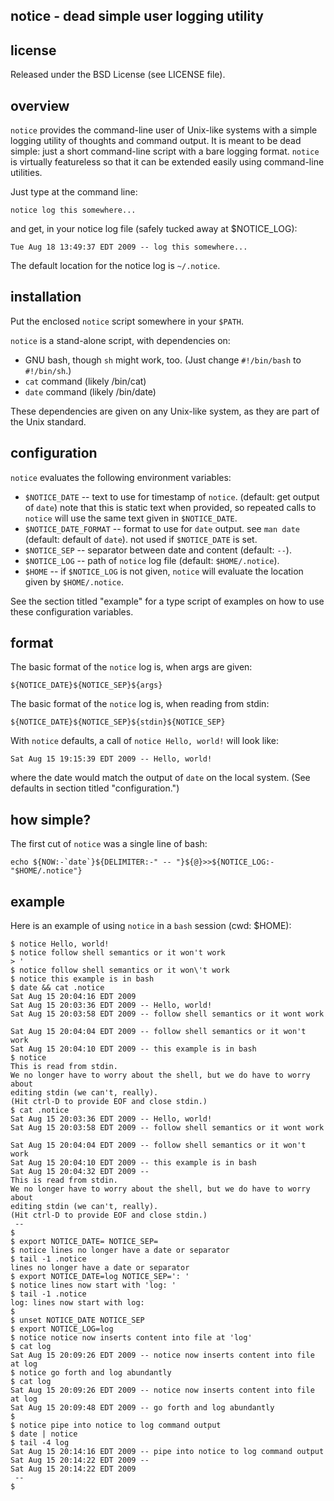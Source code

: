 notice - dead simple user logging utility
-----------------------------------------

license
-------

Released under the BSD License (see LICENSE file).


overview
--------

`notice` provides the command-line user of Unix-like systems with a simple
logging utility of thoughts and command output.  It is meant to be dead simple:
just a short command-line script with a bare logging format.  `notice` is
virtually featureless so that it can be extended easily using command-line
utilities.

Just type at the command line:

    notice log this somewhere...

and get, in your notice log file (safely tucked away at $NOTICE_LOG):

    Tue Aug 18 13:49:37 EDT 2009 -- log this somewhere...

The default location for the notice log is `~/.notice`.

installation
------------

Put the enclosed `notice` script somewhere in your `$PATH`.

`notice` is a stand-alone script, with dependencies on:

 * GNU bash, though `sh` might work, too.
   (Just change `#!/bin/bash` to `#!/bin/sh`.)
 * `cat` command (likely /bin/cat)
 * `date` command (likely /bin/date)

These dependencies are given on any Unix-like system, as they are part of the
Unix standard.

configuration
-------------

`notice` evaluates the following environment variables:

 * `$NOTICE_DATE` -- text to use for timestamp of `notice`. (default: get
    output of `date`) note that this is static text when provided, so repeated
    calls to `notice` will use the same text given in `$NOTICE_DATE`.
 * `$NOTICE_DATE_FORMAT` -- format to use for `date` output. see `man date`
    (default: default of `date`). not used if `$NOTICE_DATE` is set.
 * `$NOTICE_SEP` -- separator between date and content (default: ` -- `).
 * `$NOTICE_LOG` -- path of `notice` log file (default: `$HOME/.notice`).
 * `$HOME` -- if `$NOTICE_LOG` is not given, `notice` will evaluate the
    location given by `$HOME/.notice`.

See the section titled "example" for a type script of examples on how to use
these configuration variables.

format
------

The basic format of the `notice` log is, when args are given:

    ${NOTICE_DATE}${NOTICE_SEP}${args}

The basic format of the `notice` log is, when reading from stdin:

    ${NOTICE_DATE}${NOTICE_SEP}${stdin}${NOTICE_SEP}

With `notice` defaults, a call of `notice Hello, world!` will look like:

    Sat Aug 15 19:15:39 EDT 2009 -- Hello, world!

where the date would match the output of `date` on the local system.
(See defaults in section titled "configuration.")

how simple?
-----------

The first cut of `notice` was a single line of bash:

    echo ${NOW:-`date`}${DELIMITER:-" -- "}${@}>>${NOTICE_LOG:-"$HOME/.notice"}

example
-------

Here is an example of using `notice` in a `bash` session (cwd: $HOME):

    $ notice Hello, world!
    $ notice follow shell semantics or it won't work
    > '
    $ notice follow shell semantics or it won\'t work
    $ notice this example is in bash
    $ date && cat .notice
    Sat Aug 15 20:04:16 EDT 2009
    Sat Aug 15 20:03:36 EDT 2009 -- Hello, world!
    Sat Aug 15 20:03:58 EDT 2009 -- follow shell semantics or it wont work

    Sat Aug 15 20:04:04 EDT 2009 -- follow shell semantics or it won't work
    Sat Aug 15 20:04:10 EDT 2009 -- this example is in bash
    $ notice
    This is read from stdin.
    We no longer have to worry about the shell, but we do have to worry about
    editing stdin (we can't, really).
    (Hit ctrl-D to provide EOF and close stdin.)
    $ cat .notice
    Sat Aug 15 20:03:36 EDT 2009 -- Hello, world!
    Sat Aug 15 20:03:58 EDT 2009 -- follow shell semantics or it wont work

    Sat Aug 15 20:04:04 EDT 2009 -- follow shell semantics or it won't work
    Sat Aug 15 20:04:10 EDT 2009 -- this example is in bash
    Sat Aug 15 20:04:32 EDT 2009 --
    This is read from stdin.
    We no longer have to worry about the shell, but we do have to worry about
    editing stdin (we can't, really).
    (Hit ctrl-D to provide EOF and close stdin.)
     --
    $
    $ export NOTICE_DATE= NOTICE_SEP=
    $ notice lines no longer have a date or separator
    $ tail -1 .notice
    lines no longer have a date or separator
    $ export NOTICE_DATE=log NOTICE_SEP=': '
    $ notice lines now start with 'log: '
    $ tail -1 .notice 
    log: lines now start with log: 
    $ 
    $ unset NOTICE_DATE NOTICE_SEP 
    $ export NOTICE_LOG=log
    $ notice notice now inserts content into file at 'log'
    $ cat log 
    Sat Aug 15 20:09:26 EDT 2009 -- notice now inserts content into file at log
    $ notice go forth and log abundantly
    $ cat log 
    Sat Aug 15 20:09:26 EDT 2009 -- notice now inserts content into file at log
    Sat Aug 15 20:09:48 EDT 2009 -- go forth and log abundantly
    $ 
    $ notice pipe into notice to log command output
    $ date | notice
    $ tail -4 log
    Sat Aug 15 20:14:16 EDT 2009 -- pipe into notice to log command output
    Sat Aug 15 20:14:22 EDT 2009 -- 
    Sat Aug 15 20:14:22 EDT 2009
     -- 
    $ 
